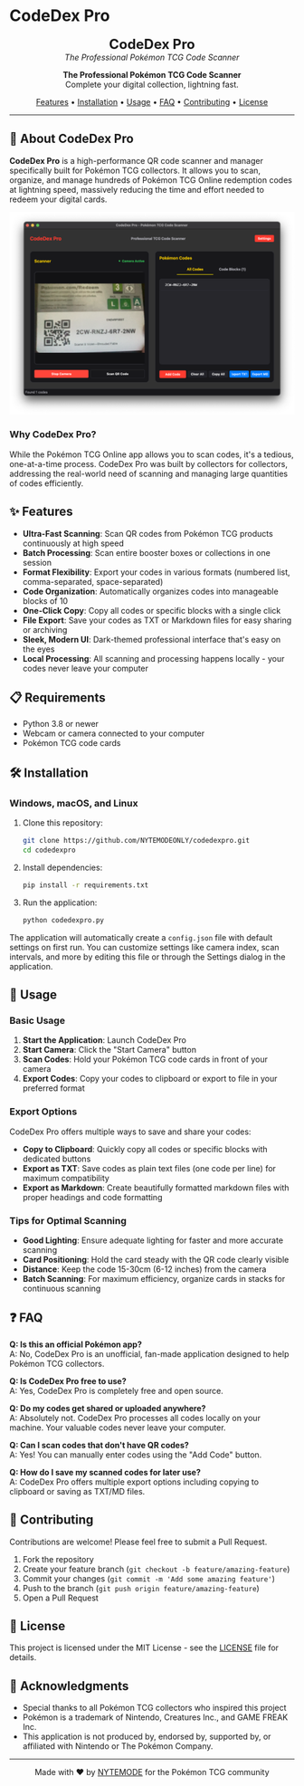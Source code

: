 # CodeDex Pro

<p align="center">
  <!-- Logo placeholder: Create a logo.png file in the assets directory -->
  <!-- <img src="assets/logo.png" alt="CodeDex Pro Logo" width="300"> -->
  <strong style="font-size: 24px;">CodeDex Pro</strong><br>
  <em>The Professional Pokémon TCG Code Scanner</em>
</p>

<p align="center">
  <strong>The Professional Pokémon TCG Code Scanner</strong><br>
  Complete your digital collection, lightning fast.
</p>

<p align="center">
  <a href="#features">Features</a> •
  <a href="#installation">Installation</a> •
  <a href="#usage">Usage</a> •
  <a href="#faq">FAQ</a> •
  <a href="#contributing">Contributing</a> •
  <a href="#license">License</a>
</p>

---

## 🚀 About CodeDex Pro

**CodeDex Pro** is a high-performance QR code scanner and manager specifically built for Pokémon TCG collectors. It allows you to scan, organize, and manage hundreds of Pokémon TCG Online redemption codes at lightning speed, massively reducing the time and effort needed to redeem your digital cards.

<p align="center">
  <img src="assets/screenshot.png" alt="CodeDex Pro Screenshot" width="800">
</p>

### Why CodeDex Pro?

While the Pokémon TCG Online app allows you to scan codes, it's a tedious, one-at-a-time process. CodeDex Pro was built by collectors for collectors, addressing the real-world need of scanning and managing large quantities of codes efficiently.

## ✨ Features

- **Ultra-Fast Scanning**: Scan QR codes from Pokémon TCG products continuously at high speed
- **Batch Processing**: Scan entire booster boxes or collections in one session
- **Format Flexibility**: Export your codes in various formats (numbered list, comma-separated, space-separated)
- **Code Organization**: Automatically organizes codes into manageable blocks of 10
- **One-Click Copy**: Copy all codes or specific blocks with a single click
- **File Export**: Save your codes as TXT or Markdown files for easy sharing or archiving
- **Sleek, Modern UI**: Dark-themed professional interface that's easy on the eyes
- **Local Processing**: All scanning and processing happens locally - your codes never leave your computer

## 📋 Requirements

- Python 3.8 or newer
- Webcam or camera connected to your computer
- Pokémon TCG code cards

## 🛠️ Installation

### Windows, macOS, and Linux

1. Clone this repository:
   ```bash
   git clone https://github.com/NYTEMODEONLY/codedexpro.git
   cd codedexpro
   ```

2. Install dependencies:
   ```bash
   pip install -r requirements.txt
   ```

3. Run the application:
   ```bash
   python codedexpro.py
   ```

The application will automatically create a `config.json` file with default settings on first run. You can customize settings like camera index, scan intervals, and more by editing this file or through the Settings dialog in the application.

## 📖 Usage

### Basic Usage

1. **Start the Application**: Launch CodeDex Pro
2. **Start Camera**: Click the "Start Camera" button
3. **Scan Codes**: Hold your Pokémon TCG code cards in front of your camera
4. **Export Codes**: Copy your codes to clipboard or export to file in your preferred format

### Export Options

CodeDex Pro offers multiple ways to save and share your codes:

- **Copy to Clipboard**: Quickly copy all codes or specific blocks with dedicated buttons
- **Export as TXT**: Save codes as plain text files (one code per line) for maximum compatibility
- **Export as Markdown**: Create beautifully formatted markdown files with proper headings and code formatting

### Tips for Optimal Scanning

- **Good Lighting**: Ensure adequate lighting for faster and more accurate scanning
- **Card Positioning**: Hold the card steady with the QR code clearly visible
- **Distance**: Keep the code 15-30cm (6-12 inches) from the camera
- **Batch Scanning**: For maximum efficiency, organize cards in stacks for continuous scanning

## ❓ FAQ

**Q: Is this an official Pokémon app?**  
A: No, CodeDex Pro is an unofficial, fan-made application designed to help Pokémon TCG collectors.

**Q: Is CodeDex Pro free to use?**  
A: Yes, CodeDex Pro is completely free and open source.

**Q: Do my codes get shared or uploaded anywhere?**  
A: Absolutely not. CodeDex Pro processes all codes locally on your machine. Your valuable codes never leave your computer.

**Q: Can I scan codes that don't have QR codes?**  
A: Yes! You can manually enter codes using the "Add Code" button.

**Q: How do I save my scanned codes for later use?**  
A: CodeDex Pro offers multiple export options including copying to clipboard or saving as TXT/MD files.

## 🤝 Contributing

Contributions are welcome! Please feel free to submit a Pull Request.

1. Fork the repository
2. Create your feature branch (`git checkout -b feature/amazing-feature`)
3. Commit your changes (`git commit -m 'Add some amazing feature'`)
4. Push to the branch (`git push origin feature/amazing-feature`)
5. Open a Pull Request

## 📜 License

This project is licensed under the MIT License - see the [LICENSE](LICENSE) file for details.

## 🙏 Acknowledgments

- Special thanks to all Pokémon TCG collectors who inspired this project
- Pokémon is a trademark of Nintendo, Creatures Inc., and GAME FREAK Inc.
- This application is not produced by, endorsed by, supported by, or affiliated with Nintendo or The Pokémon Company.

---

<p align="center">
  Made with ❤️ by <a href="https://nytemode.com">NYTEMODE</a> for the Pokémon TCG community
</p> 